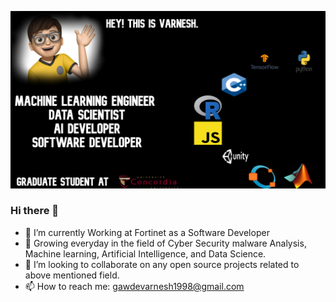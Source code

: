 ![](./gittt.png)

### Hi there 👋

- 🔭 I’m currently Working at Fortinet as a Software Developer
- 🌱 Growing everyday in the field of Cyber Security malware Analysis, Machine learning, Artificial Intelligence, and Data Science. 
- 👯 I’m looking to collaborate on any open source projects related to above mentioned field.
- 📫 How to reach me: gawdevarnesh1998@gmail.com
